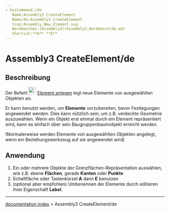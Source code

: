 ```yaml
---
- GuiCommand:/de
   Name:Assembly3 CreateElement
   Name/de:Assembly3 CreateElement
   Icon:Assembly_New_Element.svg
   Workbenches:[Assembly3](Assembly3_Workbench/de.md)
   Shortcut:**A** **E**
---
```


# Assembly3 CreateElement/de

## Beschreibung

Der Befehl <img alt="" src=images/Assembly_New_Element.svg‎‎  style="width:24px;"> [Element anlegen](Assembly3_CreateElement/de.md) legt neue Elemente von ausgewählten Objekten an.

Er kann benutzt werden, um **Elemente** vorzubereiten, bevor Festlegungen angewendet werden.  Dies kann nützlich sein, um z.B. verdeckte Geometrie auszuwählen. Wenn ein Objekt erst einmal durch ein Element repräsentiert wird, kann es einfach über sein Baugruppenbaumobjekt erreicht werden.

(Normalerweise werden Elemente von ausgewählten Objekten angelegt, wenn ein Beziehungswerkzeug auf sie angewendet wird)

## Anwendung

1.  Ein oder mehrere Objekte der Grenzflächen-Repräsentation auswählen, wie z.B. ebene **Flächen**, gerade **Kanten** oder **Punkte**
2.  Schaltfläche  oder Tastenkürzel **A** dann **E** benutzen
3.  (optional aber empfohlen) Umbenennen der Elemente durch editieren ihrer Eigenschaft **Label**.

---
[documentation index](../README.md) > Assembly3 CreateElement/de
